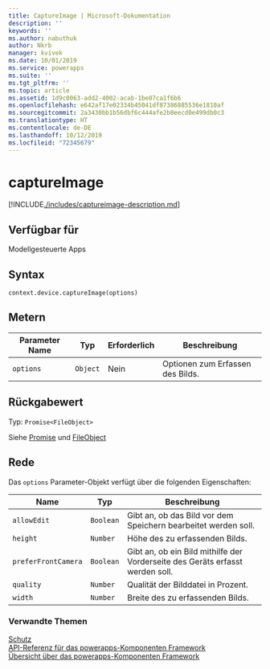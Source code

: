 ```yaml
---
title: CaptureImage | Microsoft-Dokumentation
description: ''
keywords: ''
ms.author: nabuthuk
author: Nkrb
manager: kvivek
ms.date: 10/01/2019
ms.service: powerapps
ms.suite: ''
ms.tgt_pltfrm: ''
ms.topic: article
ms.assetid: 1d9c0063-add2-4002-acab-1be07ca1f6b6
ms.openlocfilehash: e642af17e02334b45041df87386885536e1810af
ms.sourcegitcommit: 2a3430bb1b56dbf6c444afe2b8eecd0e499db0c3
ms.translationtype: HT
ms.contentlocale: de-DE
ms.lasthandoff: 10/12/2019
ms.locfileid: "72345679"
---
```

# <a name="captureimage"></a>captureImage

[!INCLUDE[./includes/captureimage-description.md](./includes/captureimage-description.md)]

## <a name="available-for"></a>Verfügbar für 

Modellgesteuerte Apps

## <a name="syntax"></a>Syntax

`context.device.captureImage(options)`

## <a name="parameters"></a>Metern

| Parameter Name|Typ|Erforderlich|Beschreibung|
| ------------- |----|--------|-----------|
|`options`|`Object`|Nein|Optionen zum Erfassen des Bilds.|

## <a name="return-value"></a>Rückgabewert

Typ: `Promise<FileObject>`

Siehe [Promise](https://developer.mozilla.org/docs/Web/JavaScript/reference/Global_Objects/Promise) und [FileObject](../fileobject.md)

## <a name="remarks"></a>Rede

Das `options` Parameter-Objekt verfügt über die folgenden Eigenschaften:

|Name|Typ|Beschreibung|
| ---|----|-----------|
|`allowEdit`|`Boolean`|Gibt an, ob das Bild vor dem Speichern bearbeitet werden soll.|
|`height`|`Number`|Höhe des zu erfassenden Bilds.|
|`preferFrontCamera`|`Boolean`|Gibt an, ob ein Bild mithilfe der Vorderseite des Geräts erfasst werden soll.|
|`quality`|`Number`|Qualität der Bilddatei in Prozent.|
|`width`|`Number`|Breite des zu erfassenden Bilds.|


### <a name="related-topics"></a>Verwandte Themen

[Schutz](../device.md)<br/>
[API-Referenz für das powerapps-Komponenten Framework](../../reference/index.md)<br/>
[Übersicht über das powerapps-Komponenten Framework](../../overview.md)